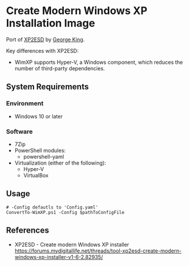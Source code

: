 # Create Modern Windows XP Installation Image

Port of [XP2ESD](https://forums.mydigitallife.net/threads/tool-xp2esd-create-modern-windows-xp-installer-v1-6-2.82935/) by [George King](https://forums.mydigitallife.net/members/george-king.80650/).

Key differences with XP2ESD:
- WimXP supports Hyper-V, a Windows component, which reduces the number of third-party dependencies.

## System Requirements

### Environment
- Windows 10 or later

### Software
- 7Zip
- PowerShell modules:
  - powershell-yaml
- Virtualization (either of the following):
  - Hyper-V
  - VirtualBox

## Usage
```pwsh
# -Config defautls to 'Config.yaml'
ConvertTo-WimXP.ps1 -Config $pathToConfigFile
```

## References

- XP2ESD - Create modern Windows XP installer\
  https://forums.mydigitallife.net/threads/tool-xp2esd-create-modern-windows-xp-installer-v1-6-2.82935/
